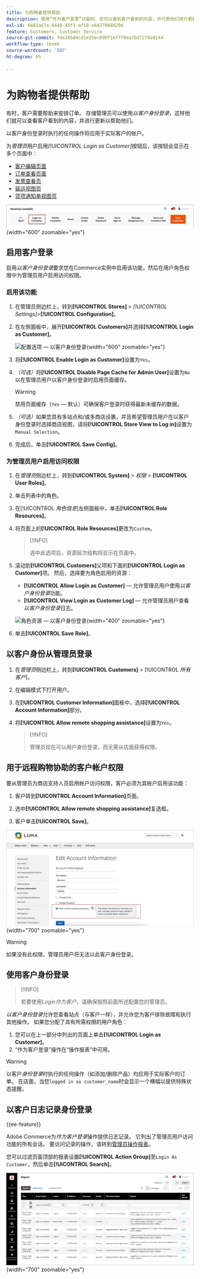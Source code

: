 ```yaml
---
title: 为购物者提供帮助
description: 使用“作为客户登录”功能时，您可以看到客户看到的内容，并代表他们进行更新。
exl-id: 6842ae7a-6440-45f1-af18-e6427088d29d
feature: Customers, Customer Service
source-git-commit: 7de285d4cd1e25ec890f1efff9ea7bdf2f0a9144
workflow-type: tm+mt
source-wordcount: '587'
ht-degree: 0%

---
```


# 为购物者提供帮助

有时，客户需要帮助来安排订单。 存储管理员可以使用&#x200B;_以客户身份登录_，这样他们就可以查看客户看到的内容，并进行更新以帮助他们。

以客户身份登录时执行的任何操作将应用于实际客户的帐户。

为&#x200B;_管理员_&#x200B;用户启用&#x200B;_[!UICONTROL Login as Customer]_&#x200B;按钮后，该按钮会显示在多个页面中：

* [客户编辑页面](../customers/update-account.md)
* [订单查看页面](../stores-purchase/order-processing.md)
* [发票查看页](../stores-purchase/invoices.md)
* [装运视图页](../stores-purchase/shipments.md)
* [贷项通知单视图页](../stores-purchase/credit-memo-create.md)

![以客户身份登录](assets/login-as-customer.png){width="600" zoomable="yes"}

## 启用客户登录

启用&#x200B;_以客户身份登录_&#x200B;要求您在Commerce实例中启用该功能，然后在用户角色权限中为管理员用户启用访问权限。

### 启用该功能

1. 在管理员侧边栏上，转到&#x200B;**[!UICONTROL Stores]** > _[!UICONTROL Settings]_>**[!UICONTROL Configuration]**。

1. 在左侧面板中，展开&#x200B;**[!UICONTROL Customers]**&#x200B;并选择&#x200B;**[!UICONTROL Login as Customer]**。

   ![配置选项 — 以客户身份登录](../configuration-reference/customers/assets/login-as-customer.png){width="600" zoomable="yes"}

1. 将&#x200B;**[!UICONTROL Enable Login as Customer]**&#x200B;设置为`Yes`。

1. _（可选）_&#x200B;将&#x200B;**[!UICONTROL Disable Page Cache for Admin User]**&#x200B;设置为`No`以在管理员用户以客户身份登录时启用页面缓存。

   >[!WARNING]
   >
   > 禁用页面缓存（`Yes` — 默认）可确保客户登录时获得最新未缓存的数据。

1. _（可选）_&#x200B;如果您具有多站点和/或多商店设置，并且希望管理员用户在以客户身份登录时选择商店视图，请将&#x200B;**[!UICONTROL Store View to Log in]**&#x200B;设置为`Manual Selection`。

1. 完成后，单击&#x200B;**[!UICONTROL Save Config]**。

### 为管理员用户启用访问权限

1. 在&#x200B;_管理员_&#x200B;侧边栏上，转到&#x200B;**[!UICONTROL System]** > _权限_ > **[!UICONTROL User Roles]**。

1. 单击列表中的角色。

1. 在&#x200B;[!UICONTROL _角色信息_]&#x200B;左侧面板中，单击&#x200B;**[!UICONTROL Role Resources]**。

1. 将页面上的&#x200B;**[!UICONTROL Role Resources]**&#x200B;更改为`Custom`。

   >[!INFO]
   >
   > 选中此选项后，资源层次结构将显示在页面中。

1. 滚动到&#x200B;**[!UICONTROL Customers]**&#x200B;父项和下面的&#x200B;**[!UICONTROL Login as Customer]**&#x200B;项。 然后，选择要为角色启用的资源：

   * **[!UICONTROL Allow Login as Customer]** — 允许管理员用户使用&#x200B;_以客户身份登录_&#x200B;功能。
   * **[!UICONTROL View Login as Customer Log]** — 允许管理员用户查看&#x200B;_以客户身份登录_&#x200B;日志。

   ![角色资源 — 以客户身份登录](assets/customers-login-as-customer-role-resources.png){width="400" zoomable="yes"}

1. 单击&#x200B;**[!UICONTROL Save Role]**。

## 以客户身份从管理员登录

1. 在&#x200B;_管理员_&#x200B;侧边栏上，转到&#x200B;**[!UICONTROL Customers]** > [!UICONTROL _所有客户_]。

1. 在编辑模式下打开用户。

1. 在&#x200B;**[!UICONTROL Customer Information]**&#x200B;面板中，选择&#x200B;**[!UICONTROL Account Information]**&#x200B;部分。

1. 将&#x200B;**[!UICONTROL Allow remote shopping assistance]**&#x200B;设置为`Yes`。

   >[!INFO]
   >
   >管理员现在可以用户身份登录，而无需从店面获得权限。

## 用于远程购物协助的客户帐户权限

要从管理员为商店支持人员启用帐户访问权限，客户必须为其帐户启用该功能：

1. 客户转到&#x200B;**[!UICONTROL Account Information]**&#x200B;页面。

1. 选中&#x200B;**[!UICONTROL Allow remote shopping assistance]**&#x200B;复选框。

1. 客户单击&#x200B;**[!UICONTROL Save]**。

![帐户信息页](assets/permission.png){width="700" zoomable="yes"}

>[!WARNING]
>
>如果没有此权限，管理员用户将无法以此客户身份登录。

## 使用客户身份登录

>[!INFO]
>
>若要使用&#x200B;_Login作为客户_，请确保按照前面所述配置您的管理员。

_以客户身份登录_&#x200B;允许您查看站点（与客户一样），并允许您为客户排除故障和执行其他操作。 如果您分配了具有所需权限的用户角色：

1. 您可以在上一部分中列出的页面上单击&#x200B;**[!UICONTROL Login as Customer]**。
1. “作为客户登录”操作在“操作报表”中可用。

>[!WARNING]
>
>以客户&#x200B;_身份登录_&#x200B;时执行的任何操作（如添加/删除产品）均应用于实际客户的订单。 在店面，当您`logged in as customer_name`时会显示一个横幅以提供特殊状态提醒。

## 以客户日志记录身份登录

{{ee-feature}}

Adobe Commerce为&#x200B;_作为客户登录_&#x200B;操作提供日志记录。 它列出了管理员用户访问功能的所有会话。 要访问记录的操作，请转到[管理员操作报表](../systems/action-log-report.md)。

您可以过滤页面顶部的报表设置&#x200B;**[!UICONTROL Action Group]**&#x200B;至`Login As Customer`，然后单击&#x200B;**[!UICONTROL Search]**。

![筛选操作报告](assets/customers-login-as-customer-log-filter.png){width="700" zoomable="yes"}
